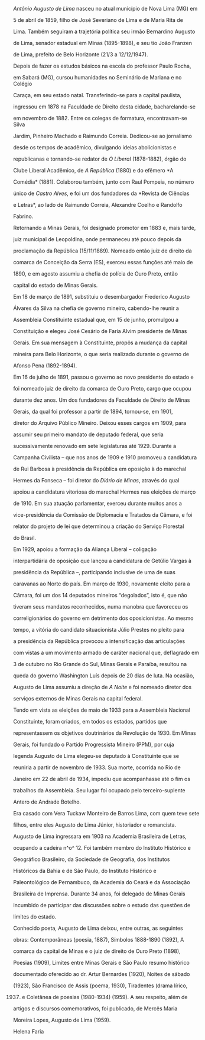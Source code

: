 

*Antônio Augusto de Lima* nasceu no atual município de Nova Lima (MG) em

5 de abril de 1859, filho de José Severiano de Lima e de Maria Rita de

Lima. Também seguiram a trajetória política seu irmão Bernardino Augusto

de Lima, senador estadual em Minas (1895-1898), e seu tio João Franzen

de Lima, prefeito de Belo Horizonte (21/3 a 12/12/1947).



Depois de fazer os estudos básicos na escola do professor Paulo Rocha,

em Sabará (MG), cursou humanidades no Seminário de Mariana e no Colégio

Caraça, em seu estado natal. Transferindo-se para a capital paulista,

ingressou em 1878 na Faculdade de Direito desta cidade, bacharelando-se

em novembro de 1882. Entre os colegas de formatura, encontravam-se Silva

Jardim, Pinheiro Machado e Raimundo Correia. Dedicou-se ao jornalismo

desde os tempos de acadêmico, divulgando ideias abolicionistas e

republicanas e tornando-se redator de *O Liberal* (1878-1882), órgão do

Clube Liberal Acadêmico, de *A República* (1880) e do efêmero *A

Comédia* (1881). Colaborou também, junto com Raul Pompeia, no número

único de *Castro Alves*, e foi um dos fundadores da *Revista de Ciências

e Letras*, ao lado de Raimundo Correia, Alexandre Coelho e Randolfo

Fabrino.



Retornando a Minas Gerais, foi designado promotor em 1883 e, mais tarde,

juiz municipal de Leopoldina, onde permaneceu até pouco depois da

proclamação da República (15/11/1889). Nomeado então juiz de direito da

comarca de Conceição da Serra (ES), exerceu essas funções até maio de

1890, e em agosto assumiu a chefia de polícia de Ouro Preto, então

capital do estado de Minas Gerais.



Em 18 de março de 1891, substituiu o desembargador Frederico Augusto

Álvares da Silva na chefia de governo mineiro, cabendo-lhe reunir a

Assembleia Constituinte estadual que, em 15 de junho, promulgou a

Constituição e elegeu José Cesário de Faria Alvim presidente de Minas

Gerais. Em sua mensagem à Constituinte, propôs a mudança da capital

mineira para Belo Horizonte, o que seria realizado durante o governo de

Afonso Pena (1892-1894).



Em 16 de julho de 1891, passou o governo ao novo presidente do estado e

foi nomeado juiz de direito da comarca de Ouro Preto, cargo que ocupou

durante dez anos. Um dos fundadores da Faculdade de Direito de Minas

Gerais, da qual foi professor a partir de 1894, tornou-se, em 1901,

diretor do Arquivo Público Mineiro. Deixou esses cargos em 1909, para

assumir seu primeiro mandato de deputado federal, que seria

sucessivamente renovado em sete legislaturas até 1929. Durante a

Campanha Civilista – que nos anos de 1909 e 1910 promoveu a candidatura

de Rui Barbosa à presidência da República em oposição à do marechal

Hermes da Fonseca – foi diretor do *Diário de Minas*, através do qual

apoiou a candidatura vitoriosa do marechal Hermes nas eleições de março

de 1910. Em sua atuação parlamentar, exerceu durante muitos anos a

vice-presidência da Comissão de Diplomacia e Tratados da Câmara, e foi

relator do projeto de lei que determinou a criação do Serviço Florestal

do Brasil.



Em 1929, apoiou a formação da Aliança Liberal – coligação

interpartidária de oposição que lançou a candidatura de Getúlio Vargas à

presidência da República –, participando inclusive de uma de suas

caravanas ao Norte do país. Em março de 1930, novamente eleito para a

Câmara, foi um dos 14 deputados mineiros “degolados”, isto é, que não

tiveram seus mandatos reconhecidos, numa manobra que favoreceu os

correligionários do governo em detrimento dos oposicionistas. Ao mesmo

tempo, a vitória do candidato situacionista Júlio Prestes no pleito para

a presidência da República provocou a intensificação das articulações

com vistas a um movimento armado de caráter nacional que, deflagrado em

3 de outubro no Rio Grande do Sul, Minas Gerais e Paraíba, resultou na

queda do governo Washington Luís depois de 20 dias de luta. Na ocasião,

Augusto de Lima assumiu a direção de *A Noite* e foi nomeado diretor dos

serviços externos de Minas Gerais na capital federal.



Tendo em vista as eleições de maio de 1933 para a Assembleia Nacional

Constituinte, foram criados, em todos os estados, partidos que

representassem os objetivos doutrinários da Revolução de 1930. Em Minas

Gerais, foi fundado o Partido Progressista Mineiro (PPM), por cuja

legenda Augusto de Lima elegeu-se deputado à Constituinte que se

reuniria a partir de novembro de 1933. Sua morte, ocorrida no Rio de

Janeiro em 22 de abril de 1934, impediu que acompanhasse até o fim os

trabalhos da Assembleia. Seu lugar foi ocupado pelo terceiro-suplente

Antero de Andrade Botelho.



Era casado com Vera Tuckaw Monteiro de Barros Lima, com quem teve sete

filhos, entre eles Augusto de Lima Júnior, historiador e romancista.



Augusto de Lima ingressara em 1903 na Academia Brasileira de Letras,

ocupando a cadeira n^o^ 12. Foi também membro do Instituto Histórico e

Geográfico Brasileiro, da Sociedade de Geografia, dos Institutos

Históricos da Bahia e de São Paulo, do Instituto Histórico e

Paleontológico de Pernambuco, da Academia do Ceará e da Associação

Brasileira de Imprensa. Durante 34 anos, foi delegado de Minas Gerais

incumbido de participar das discussões sobre o estudo das questões de

limites do estado.



Conhecido poeta, Augusto de Lima deixou, entre outras, as seguintes

obras: Contemporâneas (poesia, 1887), Símbolos 1888-1890 (1892), A

comarca da capital de Minas e o juiz de direito de Ouro Preto (1898),

Poesias (1909), Limites entre Minas Gerais e São Paulo resumo histórico

documentado oferecido ao dr. Artur Bernardes (1920), Noites de sábado

(1923), São Francisco de Assis (poema, 1930), Tiradentes (drama lírico,

1937) e Coletânea de poesias (1980-1934) (1959). A seu respeito, além de

artigos e discursos comemorativos, foi publicado, de Mercês Maria

Moreira Lopes, Augusto de Lima (1959).



Helena Faria



